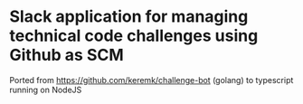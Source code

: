 # Slack application for managing technical code challenges using Github as SCM

Ported from https://github.com/keremk/challenge-bot (golang) to typescript running on NodeJS